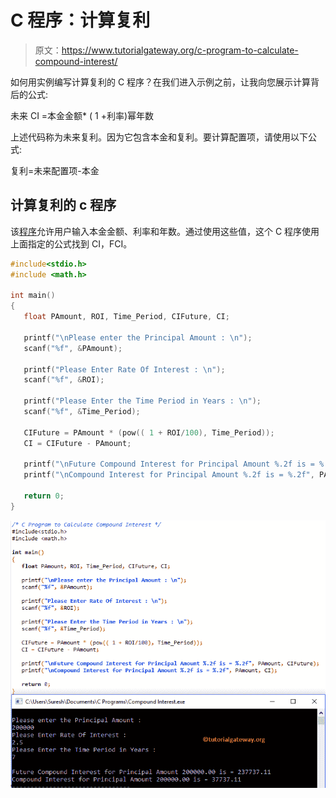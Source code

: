 # C 程序：计算复利

> 原文：<https://www.tutorialgateway.org/c-program-to-calculate-compound-interest/>

如何用实例编写计算复利的 C 程序？在我们进入示例之前，让我向您展示计算背后的公式:

未来 CI =本金金额* ( 1 +利率)幂年数

上述代码称为未来复利。因为它包含本金和复利。要计算配置项，请使用以下公式:

复利=未来配置项-本金

## 计算复利的 c 程序

该[程序](https://www.tutorialgateway.org/c-programming-examples/)允许用户输入本金金额、利率和年数。通过使用这些值，这个 C 程序使用上面指定的公式找到 CI，FCI。

```c
#include<stdio.h>
#include <math.h>

int main() 
{
   float PAmount, ROI, Time_Period, CIFuture, CI;

   printf("\nPlease enter the Principal Amount : \n");
   scanf("%f", &PAmount);

   printf("Please Enter Rate Of Interest : \n");
   scanf("%f", &ROI);

   printf("Please Enter the Time Period in Years : \n");
   scanf("%f", &Time_Period);

   CIFuture = PAmount * (pow(( 1 + ROI/100), Time_Period));
   CI = CIFuture - PAmount;

   printf("\nFuture Compound Interest for Principal Amount %.2f is = %.2f", PAmount, CIFuture);
   printf("\nCompound Interest for Principal Amount %.2f is = %.2f", PAmount, CI);

   return 0;
}
```

![C Program to Calculate Compound Interest](img/a803b079e5a68fef1fd175175f3daf34.png)